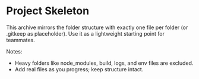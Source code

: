 # Project Skeleton

This archive mirrors the folder structure with exactly one file per folder (or .gitkeep as placeholder). Use it as a lightweight starting point for teammates.

Notes:
- Heavy folders like node_modules, build, logs, and env files are excluded.
- Add real files as you progress; keep structure intact.
